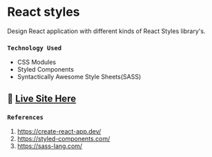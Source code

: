 # React styles
Design React application with different kinds of React Styles library's.
### `Technology Used`
- CSS Modules
- Styled Components
- Syntactically Awesome Style Sheets(SASS)

## :link: [Live Site Here](https://react-styles.netlify.app/)

### `References`
1. https://create-react-app.dev/
2. https://styled-components.com/
3. https://sass-lang.com/